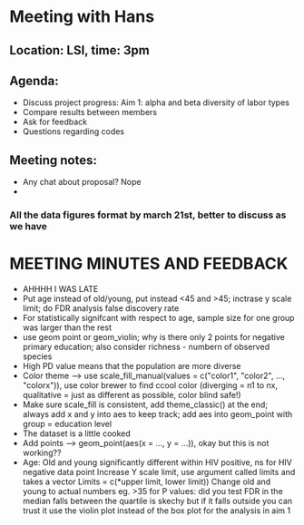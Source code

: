 # Meeting with Hans #
## Location: LSI, time: 3pm
## Agenda:
  * Discuss project progress: Aim 1: alpha and beta diversity of labor types
  * Compare results between members
  * Ask for feedback
  * Questions regarding codes
## Meeting notes:
  * Any chat about proposal? Nope
  * 

### All the data figures format by march 21st, better to discuss as we have

# MEETING MINUTES AND FEEDBACK
* AHHHH I WAS LATE
* Put age instead of old/young, put instead <45 and >45; inctrase y scale limit; do FDR analysis false discovery rate
* For statistically signifcant with respect to age, sample size for one group was larger than the rest
* use geom point or geom_violin; why is there only 2 points for negative primary education; also consider richness - numbern of observed species
* High PD value means that the population are more diverse
* Color theme --> use scale_fill_manual(values = c("color1", "color2", ..., "colorx")), use color brewer to find ccool color (diverging = n1 to nx, qualitative = just as different as possible, color blind safe!)
* Make sure scale_fill is consistent, add theme_classic() at the end; always add x and y into aes to keep track; add aes into geom_point with group = education level
* The dataset is a little cooked
* Add points --> geom_point(aes(x = ..., y = ...)), okay but this is not working??
* Age: Old and young significantly different within HIV positive, ns for HIV negative data point 
    Increase Y scale limit, use argument called limits and takes a vector
    Limits = c(*upper limit, lower limit))
    Change old and young to actual numbers eg. >35
    for P values: did you test FDR
    in the median falls between the quartile is skechy but if it falls outside you can trust it
    use the violin plot instead of the box plot for the analysis in aim 1

